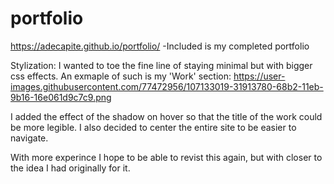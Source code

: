 # portfolio

https://adecapite.github.io/portfolio/
-Included is my completed portfolio

Stylization: I wanted to toe the fine line of staying minimal but with bigger css effects.
An exmaple of such is my 'Work' section:
https://user-images.githubusercontent.com/77472956/107133019-31913780-68b2-11eb-9b16-16e061d9c7c9.png

I added the effect of the shadow on hover so that the title of the work could be more legible.
I also decided to center the entire site to be easier to navigate.

With more experince I hope to be able to revist this again, but with closer to the idea I had originally for it.

